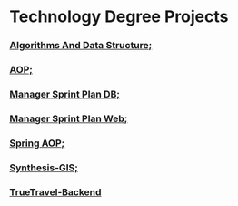 # Technology Degree Projects

### [Algorithms And Data Structure;](https://github.com/oliveiraadee/AlgorithmsAndDataStructure)
### [AOP;](https://github.com/oliveiraadee/AOP)
### [Manager Sprint Plan DB;](https://github.com/oliveiraadee/ManagerSprintPlanDB)
### [Manager Sprint Plan Web;](https://github.com/oliveiraadee/ManagerSprintPlanWeb)
### [Spring AOP;](https://github.com/oliveiraadee/SpringAOP)
### [Synthesis-GIS;](https://github.com/oliveiraadee/Synthesis-GIS)
### [TrueTravel-Backend](https://github.com/oliveiraadee/TrueTravel-Backend)
